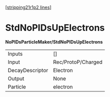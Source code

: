 [[stripping21r1p2 lines]](./stripping21r1p2-index)

# StdNoPIDsUpElectrons

**NoPIDsParticleMaker/StdNoPIDsUpElectrons**

|                 |                    |
|-----------------|--------------------|
| Inputs          | []               |
| Input           | Rec/ProtoP/Charged |
| DecayDescriptor | Electron           |
| Output          | None               |
| Particle        | electron           |

